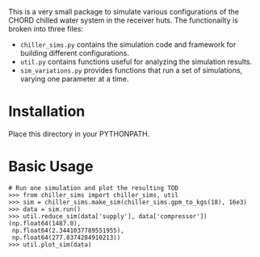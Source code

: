 This is a very small package to simulate various configurations of the CHORD chilled water system in the receiver huts.  The functionailty is broken into three files:
* `chiller_sims.py` contains the simulation code and framework for building different configurations.
* `util.py` contains functions useful for analyzing the simulation results.
* `sim_variations.py` provides functions that run a set of simulations, varying one parameter at a time.

Installation
============
Place this directory in your PYTHONPATH.

Basic Usage
===========
```
# Run one simulation and plot the resulting TOD
>>> from chiller_sims import chiller_sims, util
>>> sim = chiller_sims.make_sim(chiller_sims.gpm_to_kgs(18), 16e3)
>>> data = sim.run()
>>> util.reduce_sim(data['supply'], data['compressor'])
(np.float64(1487.0),
 np.float64(2.3441037789551955),
 np.float64(277.8374284910213))
>>> util.plot_sim(data)
```

